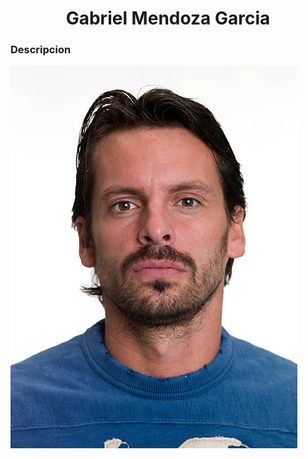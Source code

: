 <HTML>
<Title> Gabriel Mendoza Garcia</Title>
<h1><center>Gabriel Mendoza Garcia</center></h1>
<h3> Descripcion </h3>
<img src="Foto1.jpg" alt="MiFoto">
</HTML>
